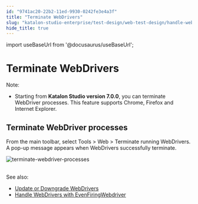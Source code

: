 ```yaml
---
id: "9741ac20-22b2-11ed-9930-0242fe3e4a3f"
title: "Terminate WebDrivers"
slug: "katalon-studio-enterprise/test-design/web-test-design/handle-webdrivers/terminate-webdrivers"
hide_title: true
---
```

import useBaseUrl from '@docusaurus/useBaseUrl';


# <a id="id" class="anchor_top_offset"/><a id="ariaid-title1" class="anchor_top_offset"/>Terminate WebDrivers

<div xmlns="http://www.w3.org/1999/xhtml" className="note note note_note"><span className="note__title">Note:</span> 
  <ul className="ul"><li className="li"><p className="p">Starting from <strong className="ph b">Katalon Studio version 7.0.0</strong>, you
        can terminate WebDriver processes. This feature supports Chrome,
        Firefox and Internet Explorer.</p></li></ul>
</div>

## <a id="id_1" class="anchor_top_offset"/>Terminate WebDriver processes

<p xmlns="http://www.w3.org/1999/xhtml" className="p">From the main toolbar, select <span className="ph uicontrol">Tools</span> &gt; <span className="ph uicontrol">Web</span> &gt; <span className="ph uicontrol">Terminate running WebDrivers</span>. A pop-up message appears when WebDrivers successfully terminate.</p> 
<p xmlns="http://www.w3.org/1999/xhtml" className="p"> <img className="image" src={useBaseUrl("https://github.com/katalon-studio/docs-images/raw/master/katalon-studio/docs/handle-webdrivers/Terminate-Webdrivers.png")} alt="terminate-webdriver-processes" /><br /><br /> </p> 
<div xmlns="http://www.w3.org/1999/xhtml" className="p">See also:<ul className="ul"><li className="li"><a className="xref" href="/docs/katalon-studio-enterprise/test-design/web-test-design/handle-webdrivers/upgrade-or-downgrade-webdrivers">Update
        or Downgrade WebDrivers</a></li><li className="li"><a className="xref" href="/docs/katalon-studio-enterprise/test-design/web-test-design/handle-webdrivers/handle-webdrivers-with-eventfiringwebdriver">Handle
        WebDrivers with EvenFiringWebdriver</a></li></ul></div>
